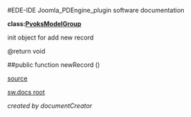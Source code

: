 #EDE-IDE Joomla_PDEngine_plugin
software documentation

**class:[PvoksModelGroup](../PvoksModelGroup.md)**



init object for add new record

@return void

##public function newRecord () 


[source](../../../site/models/groupModel.php)

[sw.docs root](../)

*created by documentCreator*

